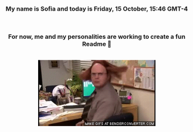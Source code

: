 


<div align="center">
<h3 >My name is Sofia and today is Friday, 15 October, 15:46 GMT-4</h3><br>
<h3 >For now, me and my personalities are working to create a fun Readme 👋
</h3><br>
<img src='img/dwight.gif' alt='working...'/>
</div>
